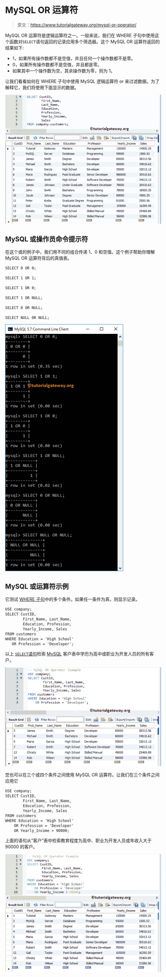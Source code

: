 # MySQL OR 运算符

> 原文：<https://www.tutorialgateway.org/mysql-or-operator/>

MySQL OR 运算符是逻辑运算符之一。一般来说，我们在 WHERE 子句中使用这个函数对`SELECT`语句返回的记录应用多个筛选器。这个 MySQL OR 运算符返回的结果如下:

*   1，如果所有操作数都不是空值，并且任何一个操作数都不是零。
*   0，如果所有操作数都不是空值，并且都是零。
*   如果其中一个操作数为空，其余操作数为零，则为 1。

让我们看看如何在 WHERE 子句中使用 MySQL 逻辑运算符 or 来过滤数据。为了解释它，我们将使用下面显示的数据。

![MySQL OR Operator 0](img/c5f77419016361ed26735ca0ddca8013.png)

## MySQL 或操作员命令提示符

在这个或的例子中，我们用不同的组合传递 1、0 和空值。这个例子帮助你理解 MySQL OR 运算符背后的真值表。

```
SELECT 0 OR 0;

SELECT 1 OR 1;

SELECT 1 OR 0;

SELECT 1 OR NULL;

SELECT 0 OR NULL;

SELECT NULL OR NULL;
```

![MySQL OR Operator Example 1](img/dda1bc62485d6cf86b4e6cc1f0506130.png)

## MySQL 或运算符示例

它测试 [WHERE 子句](https://www.tutorialgateway.org/mysql-where-clause/)中的多个条件。如果任一条件为真，则显示记录。

```
USE company;
SELECT CustID,
		First_Name, Last_Name,
        Education, Profession,
        Yearly_Income, Sales
FROM customers
WHERE Education = 'High School'
   OR Profession = 'Developer';
```

以上 [`SELECT`语句](https://www.tutorialgateway.org/mysql-select-statement/)检索 [MySQL](https://www.tutorialgateway.org/mysql-tutorial/) 客户表中学历为高中或职业为开发人员的所有客户。

![MySQL OR Operator Example 2](img/5b1c8337dda275c2aec9927c0cd37709.png)

您也可以在三个或四个条件之间使用 MySQL OR 运算符。让我们在三个条件之间应用它

```
USE company;
SELECT CustID,
		First_Name, Last_Name,
        Education, Profession,
        Yearly_Income, Sales
FROM customers
WHERE Education = 'High School'
	OR Profession = 'Developer'
    OR Yearly_Income > 90000;
```

上面的语句从“客户”表中检索教育程度为高中、职业为开发人员或年收入大于 90000 的客户。

![MySQL OR Operator Example 3](img/6557251739e951272797f5f04e9b0bee.png)